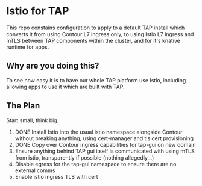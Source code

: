 # Istio for TAP

This repo constains configuration to apply to a default TAP install which converts
it from using Contour L7 ingress only, to using Istio L7 ingress and mTLS between
TAP components within the cluster, and for it's knative runtime for apps.

## Why are you doing this?

To see how easy it is to have our whole TAP platform use Istio, including allowing
apps to use it which are built with TAP.

## The Plan

Start small, think big.

1. DONE Install Istio into the usual istio namespace alongside Contour without breaking anything, using cert-manager and tls cert provisioning
2. DONE Copy over Contour ingress capabilities for tap-gui on new domain
3. Ensure anything behind TAP gui itself is communicated with using mTLS from istio, transparently if possible (nothing allegedly...)
4. Disable egress for the tap-gui namespace to ensure there are no external comms
5. Enable istio ingress TLS with cert